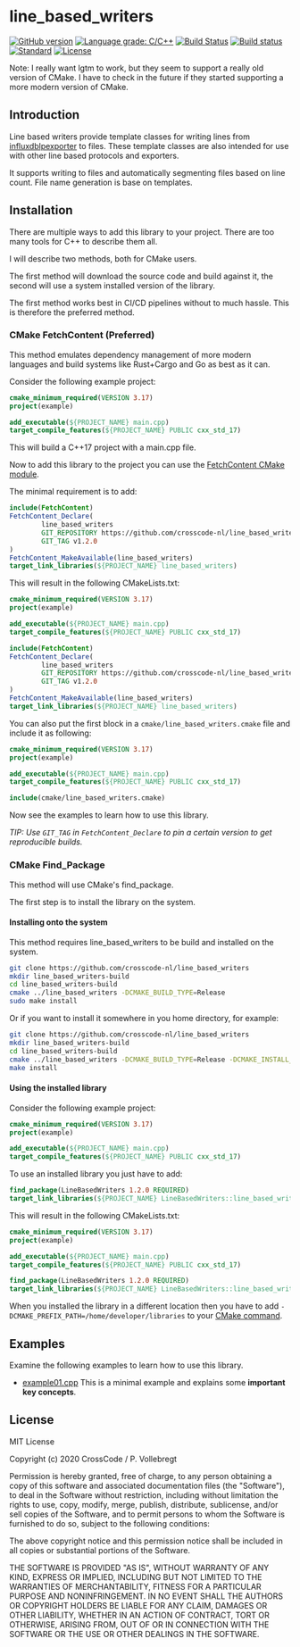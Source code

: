 # line_based_writers
[![GitHub version](https://badge.fury.io/gh/crosscode-nl%2Fline_based_writers.svg)](https://badge.fury.io/gh/crosscode-nl%2Fline_based_writers)
[![Language grade: C/C++](https://img.shields.io/lgtm/grade/cpp/g/crosscode-nl/line_based_writers.svg?logo=lgtm&logoWidth=18)](https://lgtm.com/projects/g/crosscode-nl/line_based_writers/context:cpp)
[![Build Status](https://travis-ci.com/crosscode-nl/line_based_writers.svg?branch=main)](https://travis-ci.com/crosscode-nl/line_based_writers) 
[![Build status](https://ci.appveyor.com/api/projects/status/hcvtjdkwkpfjtj22?svg=true)](https://ci.appveyor.com/project/crosscode-nl/line-based-writers) 
[![Standard](https://img.shields.io/badge/c%2B%2B-17/20-blue.svg)](https://en.wikipedia.org/wiki/C%2B%2B#Standardization)
[![License](https://img.shields.io/badge/license-MIT-blue.svg)](LICENSE)

Note: I really want lgtm to work, but they seem to support a really old version of CMake. I have to check in the future if they started supporting a more modern version of CMake.
 

## Introduction

Line based writers provide template classes for writing lines from [influxdblpexporter](https://github.com/crosscode-nl/influxdblpexporter) to files. 
These template classes are also intended for use with other line based protocols and exporters. 

It supports writing to files and automatically segmenting files based on line count. File name generation is base on templates. 

## Installation

There are multiple ways to add this library to your project. There are too many tools for C++ to describe them all. 

I will describe two methods, both for CMake users. 

The first method will download the source code and build against it, the second will use a system installed version of 
the library.

The first method works best in CI/CD pipelines without to much hassle. This is therefore the preferred method.

### CMake FetchContent (Preferred)

This method emulates dependency management of more modern languages and build systems like Rust+Cargo and Go as best as 
it can.

Consider the following example project: 

```cmake
cmake_minimum_required(VERSION 3.17)
project(example)

add_executable(${PROJECT_NAME} main.cpp)
target_compile_features(${PROJECT_NAME} PUBLIC cxx_std_17)
```

This will build a C++17 project with a main.cpp file.

Now to add this library to the project you can use the 
[FetchContent CMake module](https://cmake.org/cmake/help/v3.18/module/FetchContent.html). 

The minimal requirement is to add: 

```cmake
include(FetchContent)
FetchContent_Declare(
        line_based_writers
        GIT_REPOSITORY https://github.com/crosscode-nl/line_based_writers
        GIT_TAG v1.2.0
)
FetchContent_MakeAvailable(line_based_writers)
target_link_libraries(${PROJECT_NAME} line_based_writers)
```

This will result in the following CMakeLists.txt:

```cmake
cmake_minimum_required(VERSION 3.17)
project(example)

add_executable(${PROJECT_NAME} main.cpp)
target_compile_features(${PROJECT_NAME} PUBLIC cxx_std_17)

include(FetchContent)
FetchContent_Declare(
        line_based_writers
        GIT_REPOSITORY https://github.com/crosscode-nl/line_based_writers
        GIT_TAG v1.2.0
)
FetchContent_MakeAvailable(line_based_writers)
target_link_libraries(${PROJECT_NAME} line_based_writers)
```

You can also put the first block in a `cmake/line_based_writers.cmake` file and include it as following: 

```cmake
cmake_minimum_required(VERSION 3.17)
project(example)

add_executable(${PROJECT_NAME} main.cpp)
target_compile_features(${PROJECT_NAME} PUBLIC cxx_std_17)

include(cmake/line_based_writers.cmake)
```
 
Now see the examples to learn how to use this library.

*TIP: Use `GIT_TAG` in `FetchContent_Declare` to pin a certain version to get reproducible builds.*

### CMake Find_Package

This method will use CMake's find_package.

The first step is to install the library on the system.

#### Installing onto the system

This method requires line_based_writers to be build and installed on the system.

```bash
git clone https://github.com/crosscode-nl/line_based_writers
mkdir line_based_writers-build
cd line_based_writers-build
cmake ../line_based_writers -DCMAKE_BUILD_TYPE=Release
sudo make install 
```

Or if you want to install it somewhere in you home directory, for example: 

```bash
git clone https://github.com/crosscode-nl/line_based_writers
mkdir line_based_writers-build
cd line_based_writers-build
cmake ../line_based_writers -DCMAKE_BUILD_TYPE=Release -DCMAKE_INSTALL_PREFIX=/home/developer/libraries
make install 
```

#### Using the installed library

Consider the following example project: 

```cmake
cmake_minimum_required(VERSION 3.17)
project(example)

add_executable(${PROJECT_NAME} main.cpp)
target_compile_features(${PROJECT_NAME} PUBLIC cxx_std_17)
```

To use an installed library you just have to add: 

```cmake
find_package(LineBasedWriters 1.2.0 REQUIRED)
target_link_libraries(${PROJECT_NAME} LineBasedWriters::line_based_writers)
```

This will result in the following CMakeLists.txt:

```cmake
cmake_minimum_required(VERSION 3.17)
project(example)

add_executable(${PROJECT_NAME} main.cpp)
target_compile_features(${PROJECT_NAME} PUBLIC cxx_std_17)

find_package(LineBasedWriters 1.2.0 REQUIRED)
target_link_libraries(${PROJECT_NAME} LineBasedWriters::line_based_writers)
```

When you installed the library in a different location then you have to add 
`-DCMAKE_PREFIX_PATH=/home/developer/libraries` to your 
[CMake command](https://cmake.org/cmake/help/latest/variable/CMAKE_PREFIX_PATH.html). 

## Examples

Examine the following examples to learn how to use this library.

* [example01.cpp](examples/example01.cpp) This is a minimal example and explains some **important key concepts**.

## License

MIT License

Copyright (c) 2020 CrossCode / P. Vollebregt

Permission is hereby granted, free of charge, to any person obtaining a copy of this software and associated 
documentation files (the "Software"), to deal in the Software without restriction, including without limitation the 
rights to use, copy, modify, merge, publish, distribute, sublicense, and/or sell copies of the Software, and to permit 
persons to whom the Software is furnished to do so, subject to the following conditions:

The above copyright notice and this permission notice shall be included in all copies or substantial portions of the 
Software.

THE SOFTWARE IS PROVIDED "AS IS", WITHOUT WARRANTY OF ANY KIND, EXPRESS OR IMPLIED, INCLUDING BUT NOT LIMITED TO THE 
WARRANTIES OF MERCHANTABILITY, FITNESS FOR A PARTICULAR PURPOSE AND NONINFRINGEMENT. IN NO EVENT SHALL THE AUTHORS OR 
COPYRIGHT HOLDERS BE LIABLE FOR ANY CLAIM, DAMAGES OR OTHER LIABILITY, WHETHER IN AN ACTION OF CONTRACT, TORT OR 
OTHERWISE, ARISING FROM, OUT OF OR IN CONNECTION WITH THE SOFTWARE OR THE USE OR OTHER DEALINGS IN THE SOFTWARE.
